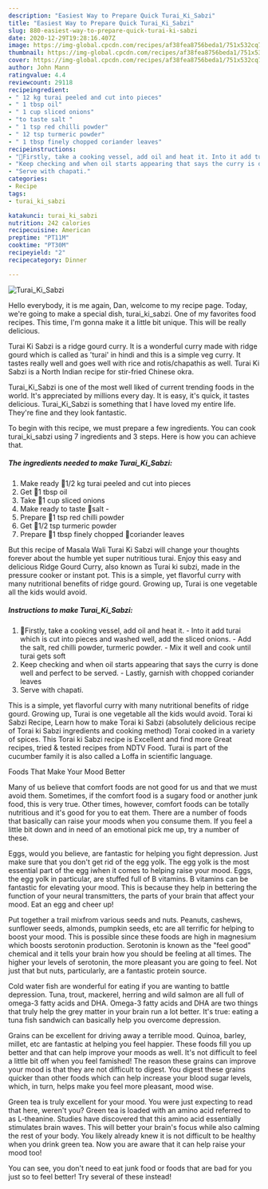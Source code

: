 ```yaml
---
description: "Easiest Way to Prepare Quick Turai_Ki_Sabzi"
title: "Easiest Way to Prepare Quick Turai_Ki_Sabzi"
slug: 880-easiest-way-to-prepare-quick-turai-ki-sabzi
date: 2020-12-29T19:28:16.407Z
image: https://img-global.cpcdn.com/recipes/af38fea8756beda1/751x532cq70/turai_ki_sabzi-recipe-main-photo.jpg
thumbnail: https://img-global.cpcdn.com/recipes/af38fea8756beda1/751x532cq70/turai_ki_sabzi-recipe-main-photo.jpg
cover: https://img-global.cpcdn.com/recipes/af38fea8756beda1/751x532cq70/turai_ki_sabzi-recipe-main-photo.jpg
author: John Mann
ratingvalue: 4.4
reviewcount: 29118
recipeingredient:
- " 12 kg turai peeled and cut into pieces"
- " 1 tbsp oil"
- " 1 cup sliced onions"
- "to taste salt "
- " 1 tsp red chilli powder"
- " 12 tsp turmeric powder"
- " 1 tbsp finely chopped coriander leaves"
recipeinstructions:
- "🌾Firstly, take a cooking vessel, add oil and heat it. Into it add turai which is cut into pieces and washed well, add the sliced onions. Add the salt, red chilli powder, turmeric powder. Mix it well and cook until turai gets soft"
- "Keep checking and when oil starts appearing that says the curry is done well and perfect to be served. Lastly, garnish with chopped coriander leaves"
- "Serve with chapati."
categories:
- Recipe
tags:
- turai_ki_sabzi

katakunci: turai_ki_sabzi 
nutrition: 242 calories
recipecuisine: American
preptime: "PT11M"
cooktime: "PT30M"
recipeyield: "2"
recipecategory: Dinner

---
```



![Turai_Ki_Sabzi](https://img-global.cpcdn.com/recipes/af38fea8756beda1/751x532cq70/turai_ki_sabzi-recipe-main-photo.jpg)

Hello everybody, it is me again, Dan, welcome to my recipe page. Today, we're going to make a special dish, turai_ki_sabzi. One of my favorites food recipes. This time, I'm gonna make it a little bit unique. This will be really delicious.

Turai Ki Sabzi is a ridge gourd curry. It is a wonderful curry made with ridge gourd which is called as &#39;turai&#39; in hindi and this is a simple veg curry. It tastes really well and goes well with rice and rotis/chapathis as well. Turai Ki Sabzi is a North Indian recipe for stir-fried Chinese okra.

Turai_Ki_Sabzi is one of the most well liked of current trending foods in the world. It's appreciated by millions every day. It is easy, it's quick, it tastes delicious. Turai_Ki_Sabzi is something that I have loved my entire life. They're fine and they look fantastic.


To begin with this recipe, we must prepare a few ingredients. You can cook turai_ki_sabzi using 7 ingredients and 3 steps. Here is how you can achieve that.

<!--inarticleads1-->

##### The ingredients needed to make Turai_Ki_Sabzi:

1. Make ready  🌾1/2 kg turai peeled and cut into pieces
1. Get  🌾1 tbsp oil
1. Take  🌾1 cup sliced onions
1. Make ready to taste 🌾salt -
1. Prepare  🌾1 tsp red chilli powder
1. Get  🌾1/2 tsp turmeric powder
1. Prepare  🌾1 tbsp finely chopped 🌾coriander leaves


But this recipe of Masala Wali Turai Ki Sabzi will change your thoughts forever about the humble yet super nutritious turai. Enjoy this easy and delicious Ridge Gourd Curry, also known as Turai ki subzi, made in the pressure cooker or instant pot. This is a simple, yet flavorful curry with many nutritional benefits of ridge gourd. Growing up, Turai is one vegetable all the kids would avoid. 

<!--inarticleads2-->

##### Instructions to make Turai_Ki_Sabzi:

1. 🌾Firstly, take a cooking vessel, add oil and heat it. - Into it add turai which is cut into pieces and washed well, add the sliced onions. - Add the salt, red chilli powder, turmeric powder. - Mix it well and cook until turai gets soft
1. Keep checking and when oil starts appearing that says the curry is done well and perfect to be served. - Lastly, garnish with chopped coriander leaves
1. Serve with chapati.


This is a simple, yet flavorful curry with many nutritional benefits of ridge gourd. Growing up, Turai is one vegetable all the kids would avoid. Torai ki Sabzi Recipe, Learn how to make Torai ki Sabzi (absolutely delicious recipe of Torai ki Sabzi ingredients and cooking method) Torai cooked in a variety of spices. This Torai ki Sabzi recipe is Excellent and find more Great recipes, tried &amp; tested recipes from NDTV Food. Turai is part of the cucumber family it is also called a Loffa in scientific language. 

Foods That Make Your Mood Better


Many of us believe that comfort foods are not good for us and that we must avoid them. Sometimes, if the comfort food is a sugary food or another junk food, this is very true. Other times, however, comfort foods can be totally nutritious and it's good for you to eat them. There are a number of foods that basically can raise your moods when you consume them. If you feel a little bit down and in need of an emotional pick me up, try a number of these.

Eggs, would you believe, are fantastic for helping you fight depression. Just make sure that you don't get rid of the egg yolk. The egg yolk is the most essential part of the egg iwhen it comes to helping raise your mood. Eggs, the egg yolk in particular, are stuffed full of B vitamins. B vitamins can be fantastic for elevating your mood. This is because they help in bettering the function of your neural transmitters, the parts of your brain that affect your mood. Eat an egg and cheer up!

Put together a trail mixfrom various seeds and nuts. Peanuts, cashews, sunflower seeds, almonds, pumpkin seeds, etc are all terrific for helping to boost your mood. This is possible since these foods are high in magnesium which boosts serotonin production. Serotonin is known as the "feel good" chemical and it tells your brain how you should be feeling at all times. The higher your levels of serotonin, the more pleasant you are going to feel. Not just that but nuts, particularly, are a fantastic protein source.

Cold water fish are wonderful for eating if you are wanting to battle depression. Tuna, trout, mackerel, herring and wild salmon are all full of omega-3 fatty acids and DHA. Omega-3 fatty acids and DHA are two things that truly help the grey matter in your brain run a lot better. It's true: eating a tuna fish sandwich can basically help you overcome depression. 

Grains can be excellent for driving away a terrible mood. Quinoa, barley, millet, etc are fantastic at helping you feel happier. These foods fill you up better and that can help improve your moods as well. It's not difficult to feel a little bit off when you feel famished! The reason these grains can improve your mood is that they are not difficult to digest. You digest these grains quicker than other foods which can help increase your blood sugar levels, which, in turn, helps make you feel more pleasant, mood wise.

Green tea is truly excellent for your mood. You were just expecting to read that here, weren't you? Green tea is loaded with an amino acid referred to as L-theanine. Studies have discovered that this amino acid essentially stimulates brain waves. This will better your brain's focus while also calming the rest of your body. You likely already knew it is not difficult to be healthy when you drink green tea. Now you are aware that it can help raise your mood too!

You can see, you don't need to eat junk food or foods that are bad for you just so to feel better! Try several of these instead!

